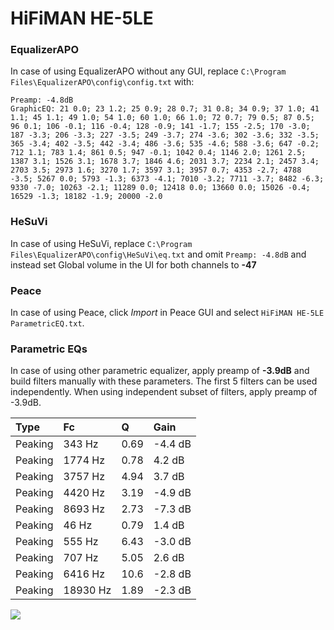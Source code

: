 # HiFiMAN HE-5LE

### EqualizerAPO
In case of using EqualizerAPO without any GUI, replace `C:\Program Files\EqualizerAPO\config\config.txt`
with:
```
Preamp: -4.8dB
GraphicEQ: 21 0.0; 23 1.2; 25 0.9; 28 0.7; 31 0.8; 34 0.9; 37 1.0; 41 1.1; 45 1.1; 49 1.0; 54 1.0; 60 1.0; 66 1.0; 72 0.7; 79 0.5; 87 0.5; 96 0.1; 106 -0.1; 116 -0.4; 128 -0.9; 141 -1.7; 155 -2.5; 170 -3.0; 187 -3.3; 206 -3.3; 227 -3.5; 249 -3.7; 274 -3.6; 302 -3.6; 332 -3.5; 365 -3.4; 402 -3.5; 442 -3.4; 486 -3.6; 535 -4.6; 588 -3.6; 647 -0.2; 712 1.1; 783 1.4; 861 0.5; 947 -0.1; 1042 0.4; 1146 2.0; 1261 2.5; 1387 3.1; 1526 3.1; 1678 3.7; 1846 4.6; 2031 3.7; 2234 2.1; 2457 3.4; 2703 3.5; 2973 1.6; 3270 1.7; 3597 3.1; 3957 0.7; 4353 -2.7; 4788 -3.5; 5267 0.0; 5793 -1.3; 6373 -4.1; 7010 -3.2; 7711 -3.7; 8482 -6.3; 9330 -7.0; 10263 -2.1; 11289 0.0; 12418 0.0; 13660 0.0; 15026 -0.4; 16529 -1.3; 18182 -1.9; 20000 -2.0
```

### HeSuVi
In case of using HeSuVi, replace `C:\Program Files\EqualizerAPO\config\HeSuVi\eq.txt` and omit `Preamp:
-4.8dB` and instead set Global volume in the UI for both channels to **-47**

### Peace
In case of using Peace, click *Import* in Peace GUI and select `HiFiMAN HE-5LE ParametricEQ.txt`.

### Parametric EQs
In case of using other parametric equalizer, apply preamp of **-3.9dB** and build filters manually
with these parameters. The first 5 filters can be used independently.
When using independent subset of filters, apply preamp of -3.9dB.

| Type    | Fc       |     Q | Gain    |
|:--------|:---------|:------|:--------|
| Peaking | 343 Hz   |  0.69 | -4.4 dB |
| Peaking | 1774 Hz  |  0.78 | 4.2 dB  |
| Peaking | 3757 Hz  |  4.94 | 3.7 dB  |
| Peaking | 4420 Hz  |  3.19 | -4.9 dB |
| Peaking | 8693 Hz  |  2.73 | -7.3 dB |
| Peaking | 46 Hz    |  0.79 | 1.4 dB  |
| Peaking | 555 Hz   |  6.43 | -3.0 dB |
| Peaking | 707 Hz   |  5.05 | 2.6 dB  |
| Peaking | 6416 Hz  | 10.6  | -2.8 dB |
| Peaking | 18930 Hz |  1.89 | -2.3 dB |

![](https://raw.githubusercontent.com/jaakkopasanen/AutoEq/master/results/headphonecom/sbaf-serious/HiFiMAN%20HE-5LE/HiFiMAN%20HE-5LE.png)